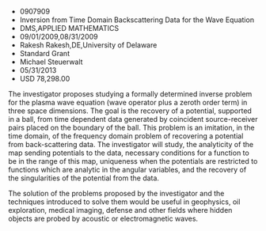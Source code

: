 
* 0907909
* Inversion from Time Domain Backscattering Data for the Wave Equation
* DMS,APPLIED MATHEMATICS
* 09/01/2009,08/31/2009
* Rakesh Rakesh,DE,University of Delaware
* Standard Grant
* Michael Steuerwalt
* 05/31/2013
* USD 78,298.00

The investigator proposes studying a formally determined inverse problem for the
plasma wave equation (wave operator plus a zeroth order term) in three space
dimensions. The goal is the recovery of a potential, supported in a ball, from
time dependent data generated by coincident source-receiver pairs placed on the
boundary of the ball. This problem is an imitation, in the time domain, of the
frequency domain problem of recovering a potential from back-scattering data.
The investigator will study, the analyticity of the map sending potentials to
the data, necessary conditions for a function to be in the range of this map,
uniqueness when the potentials are restricted to functions which are analytic in
the angular variables, and the recovery of the singularities of the potential
from the data.

The solution of the problems proposed by the investigator and the techniques
introduced to solve them would be useful in geophysics, oil exploration, medical
imaging, defense and other fields where hidden objects are probed by acoustic or
electromagnetic waves.
